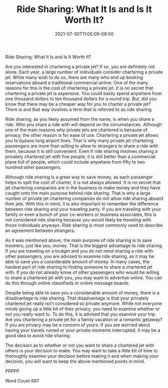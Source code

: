 ﻿---
title: "Ride Sharing:  What It Is and Is It Worth It?"
date: 2021-07-30T11:05:09-08:00
description: "Private Jet Charters TXT Tips for Web Success"
featured_image: "/images/Private Jet Charters TXT.jpg"
tags: ["Private Jet Charters TXT"]
---

Ride Sharing:  What It Is and Is It Worth It?

Are you interested in chartering a private jet?  If so, you are definitely not alone.  Each year, a large number of individuals consider chartering a private jet.  While many wish to do so, there are many who end up booking reservations aboard a traditional commercial airline.  One of the many reasons for this is the cost of chartering a private jet.  It is no secret that chartering a private jet is expensive.  You could easily spend anywhere from one thousand dollars to ten thousand dollars for a round trip.  But, did you know that there may be a cheaper way for you to charter a private jet?  There is and that way involves a term that is referred to as ride sharing.  

Ride sharing, as you likely assumed from the name, is when you share a ride.  Who you share a ride with will depend on the circumstances. Although one of the main reasons why private jets are chartered is because of privacy, the other reason is for ease of use.  Chartering a private jet allows you to bypass long airport lines.  That is why many private jet chartering passengers are more than willing to allow to strangers to share a ride with them, because it is still convenient.  Even if ride sharing involves sharing a privately chartered jet with five people, it is still better than a commercial plane full of people, which could include anywhere from fifty to two hundred other passengers.  

Although ride sharing is a great way to save money, as each passenger helps to spilt the cost of charter, it is not always allowed.  It is no secret that jet chartering companies are in the business to make money and they have caught onto the main purpose behind ride sharing. That is why a large number of private jet chartering companies do not allow ride sharing aboard their jets.  With this in mind, it is also important to remember the difference between ride sharing and your traveling party.  If you are traveling with your family or even a bunch of your co-workers or business associates, this is not considered ride sharing because you would likely be traveling with those individuals anyways.  Ride sharing is most commonly used to describe an agreement between strangers.  

As it was mentioned above, the main purpose of ride sharing is to save travelers, just like you, money.  That is the biggest advantage to ride sharing.  If you are traveling on a budget and you do not mind sharing a ride with other passengers, you are advised to examine ride sharing, as it may be able to save you a considerable amount of money. In many cases, the hardest part of ride sharing to finding someone to share a chartered jet with.  If you do not already know of other passengers who would be willing to share a chartered jet with you, you may want to advertise online.  You can do this through online classifieds or online message boards.  

Despite being able to save you a considerable amount of money, there is a disadvantage to ride sharing. That disadvantage is that your privately chartered jet really isn’t considered so private anymore.  While not everyone minds giving up a little bit of their privacy, you need to examine whether or not you really want to.  To do this, it is advised that you examine your trip.  Are you chartering a private jet for a family vacation or a romantic getaway?  If you are privacy may be a concern of yours.  If you are worried about having your travels ruined or your private moments interrupted, it may be a good idea to avoid ride sharing.

The decision as to whether or not you want to share a chartered jet with others is your decision to make.  You may want to take a little bit of time to thoroughly examine your decision before making it and when making your decision, you will want to keep the above mentioned points in mind.

PPPPP

Word Count 667

